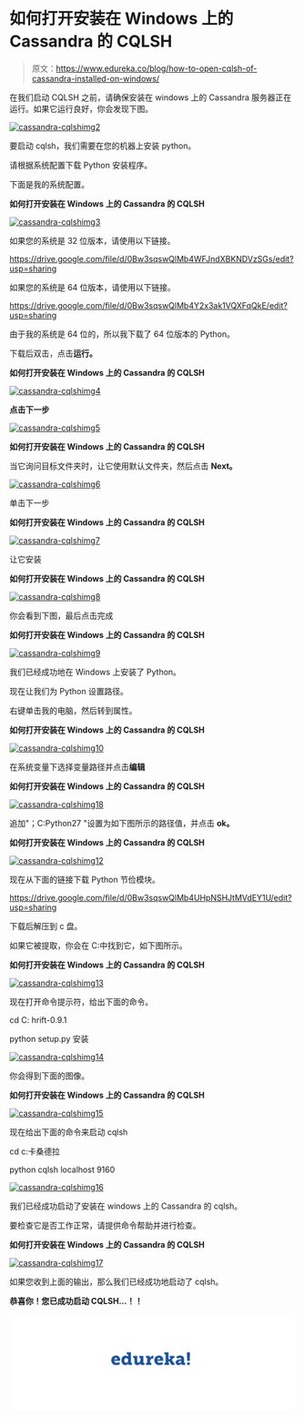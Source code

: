 # 如何打开安装在 Windows 上的 Cassandra 的 CQLSH

> 原文：<https://www.edureka.co/blog/how-to-open-cqlsh-of-cassandra-installed-on-windows/>

在我们启动 CQLSH 之前，请确保安装在 windows 上的 Cassandra 服务器正在运行。如果它运行良好，你会发现下图。

[![cassandra-cqlshimg2](img/30ab91ceddec8790d54f5086fddd0c4d.png)](https://cdn.edureka.co/blog/wp-content/uploads/2014/03/cassandra-cqlshimg2.jpg)

要启动 cqlsh，我们需要在您的机器上安装 python。

请根据系统配置下载 Python 安装程序。

下面是我的系统配置。

**如何打开安装在 Windows 上的 Cassandra 的 CQLSH**

[![cassandra-cqlshimg3](img/c15be0559eddde1db7f53fa342373c5a.png)](https://cdn.edureka.co/blog/wp-content/uploads/2014/03/cassandra-cqlshimg3.png)

如果您的系统是 32 位版本，请使用以下链接。

https://drive.google.com/file/d/0Bw3sqswQlMb4WFJndXBKNDVzSGs/edit?usp=sharing

如果您的系统是 64 位版本，请使用以下链接。

https://drive.google.com/file/d/0Bw3sqswQlMb4Y2x3ak1VQXFqQkE/edit?usp=sharing

由于我的系统是 64 位的，所以我下载了 64 位版本的 Python。

下载后双击，点击**运行。**

**如何打开安装在 Windows 上的 Cassandra 的 CQLSH**

[![cassandra-cqlshimg4](img/0b080b022543a927ad2e0e91abc8596b.png)](https://cdn.edureka.co/blog/wp-content/uploads/2014/03/cassandra-cqlshimg4.png)

**点击下一步**

[![cassandra-cqlshimg5](img/4c8e147ef48abcc7cd93f6bc0a9c93a0.png)](https://cdn.edureka.co/blog/wp-content/uploads/2014/03/cassandra-cqlshimg5.png)

**如何打开安装在 Windows 上的 Cassandra 的 CQLSH**

当它询问目标文件夹时，让它使用默认文件夹，然后点击 **Next。**

[![cassandra-cqlshimg6](img/8cd12f914cab61a30c7d0efebde268b2.png)](https://cdn.edureka.co/blog/wp-content/uploads/2014/03/cassandra-cqlshimg6.png)

单击下一步

**如何打开安装在 Windows 上的 Cassandra 的 CQLSH**

[![cassandra-cqlshimg7](img/0932c341a3c8e07847d29c65817b4f58.png)](https://cdn.edureka.co/blog/wp-content/uploads/2014/03/cassandra-cqlshimg7.png)

让它安装

**如何打开安装在 Windows 上的 Cassandra 的 CQLSH**

[![cassandra-cqlshimg8](img/40d0b25c8cbc075be076c75d9ae856e3.png)](https://cdn.edureka.co/blog/wp-content/uploads/2014/03/cassandra-cqlshimg8.png)

你会看到下图，最后点击完成

**如何打开安装在 Windows 上的 Cassandra 的 CQLSH**

[![cassandra-cqlshimg9](img/196f54e8a9d9d0c2278a00902133ab2b.png)](https://cdn.edureka.co/blog/wp-content/uploads/2014/03/cassandra-cqlshimg9.png)

我们已经成功地在 Windows 上安装了 Python。

现在让我们为 Python 设置路径。

右键单击我的电脑，然后转到属性。

**如何打开安装在 Windows 上的 Cassandra 的 CQLSH**

[![cassandra-cqlshimg10](img/bfe2ae4b0c11d68e46f9fdfde5f74583.png)](https://cdn.edureka.co/blog/wp-content/uploads/2014/03/cassandra-cqlshimg10.jpg)

在系统变量下选择变量路径并点击**编辑**

**如何打开安装在 Windows 上的 Cassandra 的 CQLSH**

[![cassandra-cqlshimg18](img/1e22ceba4617274f6ff631ede172ad7b.png)](https://cdn.edureka.co/blog/wp-content/uploads/2014/03/cassandra-cqlshimg181.png)

追加"；C:Python27 "设置为如下图所示的路径值，并点击 **ok。**

**如何打开安装在 Windows 上的 Cassandra 的 CQLSH**

[![cassandra-cqlshimg12](img/f6cc97bb47eaedb8a6b184a20df89f32.png)](https://cdn.edureka.co/blog/wp-content/uploads/2014/03/cassandra-cqlshimg12.png)

现在从下面的链接下载 Python 节俭模块。

https://drive.google.com/file/d/0Bw3sqswQlMb4UHpNSHJtMVdEY1U/edit?usp=sharing

下载后解压到 c 盘。

如果它被提取，你会在 C:中找到它，如下图所示。

**如何打开安装在 Windows 上的 Cassandra 的 CQLSH**

[![cassandra-cqlshimg13](img/b81ffd5fb6a6828eb8342cec20a3c0b4.png)](https://cdn.edureka.co/blog/wp-content/uploads/2014/03/cassandra-cqlshimg13.png)

现在打开命令提示符，给出下面的命令。

cd C: hrift-0.9.1

python setup.py 安装

[![cassandra-cqlshimg14](img/f65475e0220a36cf8fb9121de1364ff0.png)](https://cdn.edureka.co/blog/wp-content/uploads/2014/03/cassandra-cqlshimg14.png)

你会得到下面的图像。

**如何打开安装在 Windows 上的 Cassandra 的 CQLSH**

[![cassandra-cqlshimg15](img/5e50de8a1d1020ef1d932cb053db2213.png)](https://cdn.edureka.co/blog/wp-content/uploads/2014/03/cassandra-cqlshimg15.jpg)

现在给出下面的命令来启动 cqlsh

cd c:卡桑德拉

python cqlsh localhost 9160

[![cassandra-cqlshimg16](img/99c104397c900072bb730dd131215277.png)](https://cdn.edureka.co/blog/wp-content/uploads/2014/03/cassandra-cqlshimg16.png)

我们已经成功启动了安装在 windows 上的 Cassandra 的 cqlsh。

要检查它是否工作正常，请提供命令帮助并进行检查。

**如何打开安装在 Windows 上的 Cassandra 的 CQLSH**

[![cassandra-cqlshimg17](img/9db57241a46baa305b8bc11c27bd53d2.png)](https://cdn.edureka.co/blog/wp-content/uploads/2014/03/cassandra-cqlshimg17.png)

如果您收到上面的输出，那么我们已经成功地启动了 cqlsh。

**恭喜你！您已成功启动 CQLSH…！！**

![Edureka - logo](img/8f01e6cfc3dfbee50f9ca156a6dd9140.png)